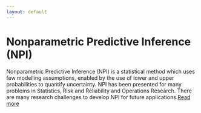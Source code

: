 ```yaml
---
layout: default
---
```



# Nonparametric Predictive Inference (NPI)

Nonparametric Predictive Inference (NPI) is a statistical method which uses few modelling assumptions, enabled by the use of lower and upper probabilities to quantify uncertainty. NPI has been presented for many problems in Statistics, Risk and Reliability and Operations Research. There are many research challenges to develop NPI for future applications.[Read more](/npi.md) 
